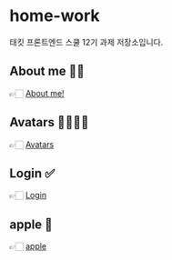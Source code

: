 # home-work

태킷 프론트엔드 스쿨 12기 과제 저장소입니다.

## About me 🙋‍♂️

👉🏻 [About me!](https://github.com/myeong-jae-hwi/homework/blob/main/md/about-me.md)

## Avatars 👨‍👩‍👧‍👦
👉🏻 [Avatars](https://github.com/myeong-jae-hwi/homework/blob/main/md/avatars.md)

## Login ✅
👉🏻 [Login](https://github.com/myeong-jae-hwi/homework/blob/main/md/login.md)

## apple 🍎
👉🏻 [apple](https://github.com/myeong-jae-hwi/homework/blob/main/md/apple.md)

